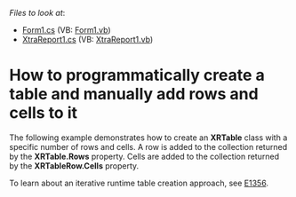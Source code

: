 <!-- default file list -->
*Files to look at*:

* [Form1.cs](./CS/Reporting_how-to-programmatically-create-a-table-and-manually-add-rows-and-cells-to-it-e1333/Form1.cs) (VB: [Form1.vb](./VB/Reporting_how-to-programmatically-create-a-table-and-manually-add-rows-and-cells-to-it-e1333/Form1.vb))
* [XtraReport1.cs](./CS/Reporting_how-to-programmatically-create-a-table-and-manually-add-rows-and-cells-to-it-e1333/XtraReport1.cs) (VB: [XtraReport1.vb](./VB/Reporting_how-to-programmatically-create-a-table-and-manually-add-rows-and-cells-to-it-e1333/XtraReport1.vb))
<!-- default file list end -->
# How to programmatically create a table and manually add rows and cells to it


<p>The following example demonstrates how to create an <strong>XRTable</strong> class with a specific number of rows and cells. A row is added to the collection returned by the <strong>XRTable.Rows</strong> property. Cells are added to the collection returned by the <strong>XRTableRow.Cells</strong> property.</p><p>To learn about an iterative runtime table creation approach, see <a href="https://www.devexpress.com/Support/Center/p/E1356">E1356</a>.</p>

<br/>


